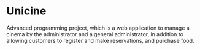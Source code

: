 # Unicine
Advanced programming project, which is a web application to manage a cinema by the administrator and a general administrator, in addition to allowing customers to register and make reservations, and purchase food.
